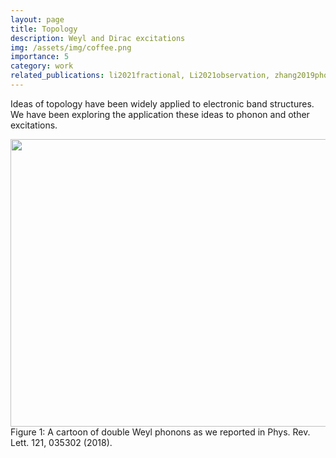 ```yaml
---
layout: page
title: Topology
description: Weyl and Dirac excitations
img: /assets/img/coffee.png
importance: 5
category: work
related_publications: li2021fractional, Li2021observation, zhang2019phononic, miao2018observation
---
```


Ideas of topology have been widely applied to electronic band structures. We have been exploring the application these ideas to phonon and other excitations.

<center><img src="{{ site.baseurl }}/assets/img/Weyl.png" height="460" width="630"></center>
<div class="col three caption">
    Figure 1: A cartoon of double Weyl phonons as we reported in Phys. Rev. Lett. 121, 035302 (2018).
</div>
